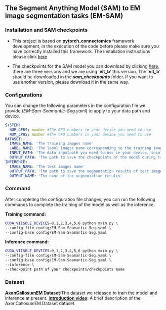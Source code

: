 ## The Segment Anything Model (SAM) to EM image segmentation tasks (EM-SAM)

### Installation and SAM checkpoints

* This project is based on **pytorch_connectomics** framework development, in the execution of the code before please make sure you have correctly installed this framework. The installation instructions please click [here](https://github.com/Biomed-ssSEM-Lab/pytorch_connectomics?tab=readme-ov-file#installation)

* The checkpoints for the SAM model you can download by clicking [here](https://github.com/facebookresearch/segment-anything#model-checkpoints), there are three versions and we are using '**vit_b**' this version. The '**vit_b**' should be downloaded in the ***sam_checkpoints*** folder. If you want to use another version, please download it in the same way.

### Configurations
You can change the following parameters in the configuration file we provide (*EM-Sam-Seamantic-Seg.yaml*) to apply to your data path and device.
```yaml
SYSTEM:
  NUM_GPUS: number #The GPU numbers in your device you need to use
  NUM_CPUS: number #The CPU numbers in your device you need to use
DATASET:
  IMAGE_NAME: 'The training images name'
  LABEL_NAME: 'The label images name corresponding to the training images'
  INPUT_PATH: 'The data inputpath you need to use in your device, inculding training images, label images and test images. We refer to put this datas in same folder.'
  OUTPUT_PATH: 'The path to save the checkpoints of the model during training.'
INFERENCE:
  IMAGE_NAME: 'The test images name'
  OUTPUT_PATH: 'The path to save the segmentation results of test images '
  OUTPUT_NAME: 'The name of the segmentation results'
```

### Command
After completing the configuration file changes, you can run the following commands to complete the training of the model as well as the inference.

**Training command:**
```bash
CUDA_VIISBLE_DEVICES=0,1,2,3,4,5,6 python main.py \
--config-file config/EM-Sam-Seamantic-Seg.yaml \
--config-base config/EM-Sam-Seamantic-Seg.yaml
```
**Inference command:**
```bash
CUDA_VIISBLE_DEVICES=0,1,2,3,4,5,6 python main.py \
--config-file config/EM-Sam-Seamantic-Seg.yaml \
--config-base config/EM-Sam-Seamantic-Seg.yaml \
--inference \
--checkpoint path of your checkpoints/checkpoints name
```

### Dataset
[**AxonCallosumEM Dataset**](https://drive.google.com/drive/folders/1uNmICvrdD9G1jNFzpgzXT0a3D7skl6-8?usp=drive_link):The dataset we released to train the model and inference at present.
[**Introduction video**](https://drive.google.com/drive/folders/1uNmICvrdD9G1jNFzpgzXT0a3D7skl6-8?usp=drive_link): A brief description of the AxonCallosumEM Dataset dataset.

